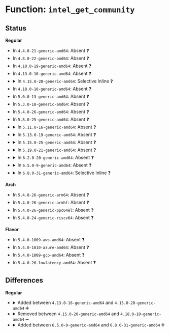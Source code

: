 # Function: <code>intel_get_community</code>

## Status
<b>Regular</b>
<ul>
<li>
In <code>4.4.0-21-generic-amd64</code>: Absent ❓
</li>
<li>
In <code>4.8.0-22-generic-amd64</code>: Absent ❓
</li>
<li>
In <code>4.10.0-19-generic-amd64</code>: Absent ❓
</li>
<li>
In <code>4.13.0-16-generic-amd64</code>: Absent ❓
</li>
<li>
<details>
<summary>In <code>4.15.0-20-generic-amd64</code>: Selective Inline ❓</summary>

```c
struct intel_community * intel_get_community(struct intel_pinctrl * pctrl, unsigned int pin)
```

```json
{
  "name": "intel_get_community",
  "collision_type": "Unique Static",
  "inline_type": "Selective",
  "funcs": [
    {
      "addr": 18446744071583912576,
      "name": "intel_get_community",
      "external": false,
      "loc": "drivers/pinctrl/intel/pinctrl-intel.c:120",
      "file": "drivers/pinctrl/intel/pinctrl-intel.c",
      "inline": "not declared, inlined",
      "caller_inline": [],
      "caller_func": [
        "drivers/pinctrl/intel/pinctrl-intel.c:intel_config_set",
        "drivers/pinctrl/intel/pinctrl-intel.c:intel_config_get",
        "drivers/pinctrl/intel/pinctrl-intel.c:intel_pad_locked",
        "drivers/pinctrl/intel/pinctrl-intel.c:intel_pad_acpi_mode",
        "drivers/pinctrl/intel/pinctrl-intel.c:intel_pad_owned_by_host",
        "drivers/pinctrl/intel/pinctrl-intel.c:intel_get_padcfg"
      ]
    }
  ],
  "symbols": [
    {
      "addr": 18446744071583912576,
      "name": "intel_get_community",
      "section": ".text",
      "bind": "STB_LOCAL",
      "size": 99
    }
  ]
}
```
</details>
</li>
<li>
In <code>4.18.0-10-generic-amd64</code>: Absent ❓
</li>
<li>
In <code>5.0.0-13-generic-amd64</code>: Absent ❓
</li>
<li>
In <code>5.3.0-18-generic-amd64</code>: Absent ❓
</li>
<li>
In <code>5.4.0-26-generic-amd64</code>: Absent ❓
</li>
<li>
In <code>5.8.0-25-generic-amd64</code>: Absent ❓
</li>
<li>
<details>
<summary>In <code>5.11.0-16-generic-amd64</code>: Absent ❓</summary>

```json
{
  "name": "intel_get_community",
  "collision_type": "Unique Static",
  "inline_type": "Full",
  "funcs": [
    {
      "addr": 18446744071591385477,
      "name": "intel_get_community",
      "external": false,
      "loc": "drivers/pinctrl/intel/pinctrl-intel.c:91",
      "file": "drivers/pinctrl/intel/pinctrl-intel.c",
      "inline": "not declared, inlined",
      "caller_inline": [
        "drivers/pinctrl/intel/pinctrl-intel.c:intel_pinctrl_should_save",
        "drivers/pinctrl/intel/pinctrl-intel.c:intel_pinctrl_should_save",
        "drivers/pinctrl/intel/pinctrl-intel.c:intel_config_set",
        "drivers/pinctrl/intel/pinctrl-intel.c:intel_config_set",
        "drivers/pinctrl/intel/pinctrl-intel.c:intel_config_get",
        "drivers/pinctrl/intel/pinctrl-intel.c:intel_config_get",
        "drivers/pinctrl/intel/pinctrl-intel.c:intel_pad_locked",
        "drivers/pinctrl/intel/pinctrl-intel.c:intel_pad_locked",
        "drivers/pinctrl/intel/pinctrl-intel.c:intel_pad_acpi_mode",
        "drivers/pinctrl/intel/pinctrl-intel.c:intel_pad_acpi_mode",
        "drivers/pinctrl/intel/pinctrl-intel.c:intel_pad_owned_by_host",
        "drivers/pinctrl/intel/pinctrl-intel.c:intel_pad_owned_by_host",
        "drivers/pinctrl/intel/pinctrl-intel.c:intel_get_padcfg",
        "drivers/pinctrl/intel/pinctrl-intel.c:intel_get_padcfg"
      ],
      "caller_func": []
    }
  ],
  "symbols": []
}
```
</details>
</li>
<li>
<details>
<summary>In <code>5.13.0-19-generic-amd64</code>: Absent ❓</summary>

```json
{
  "name": "intel_get_community",
  "collision_type": "Unique Static",
  "inline_type": "Full",
  "funcs": [
    {
      "addr": 18446744071591327908,
      "name": "intel_get_community",
      "external": false,
      "loc": "drivers/pinctrl/intel/pinctrl-intel.c:101",
      "file": "drivers/pinctrl/intel/pinctrl-intel.c",
      "inline": "not declared, inlined",
      "caller_inline": [
        "drivers/pinctrl/intel/pinctrl-intel.c:intel_pinctrl_should_save",
        "drivers/pinctrl/intel/pinctrl-intel.c:intel_pinctrl_should_save",
        "drivers/pinctrl/intel/pinctrl-intel.c:intel_config_set",
        "drivers/pinctrl/intel/pinctrl-intel.c:intel_config_set",
        "drivers/pinctrl/intel/pinctrl-intel.c:intel_config_get",
        "drivers/pinctrl/intel/pinctrl-intel.c:intel_config_get",
        "drivers/pinctrl/intel/pinctrl-intel.c:intel_pad_locked",
        "drivers/pinctrl/intel/pinctrl-intel.c:intel_pad_locked",
        "drivers/pinctrl/intel/pinctrl-intel.c:intel_pad_acpi_mode",
        "drivers/pinctrl/intel/pinctrl-intel.c:intel_pad_acpi_mode",
        "drivers/pinctrl/intel/pinctrl-intel.c:intel_pad_owned_by_host",
        "drivers/pinctrl/intel/pinctrl-intel.c:intel_pad_owned_by_host",
        "drivers/pinctrl/intel/pinctrl-intel.c:intel_get_padcfg",
        "drivers/pinctrl/intel/pinctrl-intel.c:intel_get_padcfg"
      ],
      "caller_func": []
    }
  ],
  "symbols": []
}
```
</details>
</li>
<li>
<details>
<summary>In <code>5.15.0-25-generic-amd64</code>: Absent ❓</summary>

```json
{
  "name": "intel_get_community",
  "collision_type": "Unique Static",
  "inline_type": "Full",
  "funcs": [
    {
      "addr": 18446744071592350551,
      "name": "intel_get_community",
      "external": false,
      "loc": "drivers/pinctrl/intel/pinctrl-intel.c:101",
      "file": "drivers/pinctrl/intel/pinctrl-intel.c",
      "inline": "not declared, inlined",
      "caller_inline": [
        "drivers/pinctrl/intel/pinctrl-intel.c:intel_pinctrl_should_save",
        "drivers/pinctrl/intel/pinctrl-intel.c:intel_pinctrl_should_save",
        "drivers/pinctrl/intel/pinctrl-intel.c:intel_config_set",
        "drivers/pinctrl/intel/pinctrl-intel.c:intel_config_set",
        "drivers/pinctrl/intel/pinctrl-intel.c:intel_config_get",
        "drivers/pinctrl/intel/pinctrl-intel.c:intel_config_get",
        "drivers/pinctrl/intel/pinctrl-intel.c:intel_pad_locked",
        "drivers/pinctrl/intel/pinctrl-intel.c:intel_pad_locked",
        "drivers/pinctrl/intel/pinctrl-intel.c:intel_pad_acpi_mode",
        "drivers/pinctrl/intel/pinctrl-intel.c:intel_pad_acpi_mode",
        "drivers/pinctrl/intel/pinctrl-intel.c:intel_pad_owned_by_host",
        "drivers/pinctrl/intel/pinctrl-intel.c:intel_pad_owned_by_host",
        "drivers/pinctrl/intel/pinctrl-intel.c:intel_get_padcfg",
        "drivers/pinctrl/intel/pinctrl-intel.c:intel_get_padcfg"
      ],
      "caller_func": []
    }
  ],
  "symbols": []
}
```
</details>
</li>
<li>
<details>
<summary>In <code>5.19.0-21-generic-amd64</code>: Absent ❓</summary>

```json
{
  "name": "intel_get_community",
  "collision_type": "Unique Static",
  "inline_type": "Full",
  "funcs": [
    {
      "addr": 18446744071594212139,
      "name": "intel_get_community",
      "external": false,
      "loc": "drivers/pinctrl/intel/pinctrl-intel.c:101",
      "file": "drivers/pinctrl/intel/pinctrl-intel.c",
      "inline": "not declared, inlined",
      "caller_inline": [
        "drivers/pinctrl/intel/pinctrl-intel.c:intel_pinctrl_should_save",
        "drivers/pinctrl/intel/pinctrl-intel.c:intel_pinctrl_should_save",
        "drivers/pinctrl/intel/pinctrl-intel.c:intel_config_set",
        "drivers/pinctrl/intel/pinctrl-intel.c:intel_config_set",
        "drivers/pinctrl/intel/pinctrl-intel.c:intel_config_get",
        "drivers/pinctrl/intel/pinctrl-intel.c:intel_config_get",
        "drivers/pinctrl/intel/pinctrl-intel.c:intel_pad_locked",
        "drivers/pinctrl/intel/pinctrl-intel.c:intel_pad_locked",
        "drivers/pinctrl/intel/pinctrl-intel.c:intel_pad_acpi_mode",
        "drivers/pinctrl/intel/pinctrl-intel.c:intel_pad_acpi_mode",
        "drivers/pinctrl/intel/pinctrl-intel.c:intel_pad_owned_by_host",
        "drivers/pinctrl/intel/pinctrl-intel.c:intel_pad_owned_by_host",
        "drivers/pinctrl/intel/pinctrl-intel.c:intel_get_padcfg",
        "drivers/pinctrl/intel/pinctrl-intel.c:intel_get_padcfg"
      ],
      "caller_func": []
    }
  ],
  "symbols": []
}
```
</details>
</li>
<li>
<details>
<summary>In <code>6.2.0-20-generic-amd64</code>: Absent ❓</summary>

```json
{
  "name": "intel_get_community",
  "collision_type": "Unique Static",
  "inline_type": "Full",
  "funcs": [
    {
      "addr": 18446744071587991459,
      "name": "intel_get_community",
      "external": false,
      "loc": "drivers/pinctrl/intel/pinctrl-intel.c:108",
      "file": "drivers/pinctrl/intel/pinctrl-intel.c",
      "inline": "not declared, inlined",
      "caller_inline": [
        "drivers/pinctrl/intel/pinctrl-intel.c:intel_pinctrl_should_save",
        "drivers/pinctrl/intel/pinctrl-intel.c:intel_pinctrl_should_save",
        "drivers/pinctrl/intel/pinctrl-intel.c:intel_config_set",
        "drivers/pinctrl/intel/pinctrl-intel.c:intel_config_set",
        "drivers/pinctrl/intel/pinctrl-intel.c:intel_config_get",
        "drivers/pinctrl/intel/pinctrl-intel.c:intel_config_get",
        "drivers/pinctrl/intel/pinctrl-intel.c:intel_pad_locked",
        "drivers/pinctrl/intel/pinctrl-intel.c:intel_pad_locked",
        "drivers/pinctrl/intel/pinctrl-intel.c:intel_pad_acpi_mode",
        "drivers/pinctrl/intel/pinctrl-intel.c:intel_pad_acpi_mode",
        "drivers/pinctrl/intel/pinctrl-intel.c:intel_pad_owned_by_host",
        "drivers/pinctrl/intel/pinctrl-intel.c:intel_pad_owned_by_host",
        "drivers/pinctrl/intel/pinctrl-intel.c:intel_get_padcfg",
        "drivers/pinctrl/intel/pinctrl-intel.c:intel_get_padcfg"
      ],
      "caller_func": []
    }
  ],
  "symbols": []
}
```
</details>
</li>
<li>
<details>
<summary>In <code>6.5.0-9-generic-amd64</code>: Absent ❓</summary>

```json
{
  "name": "intel_get_community",
  "collision_type": "Unique Static",
  "inline_type": "Full",
  "funcs": [
    {
      "addr": 18446744071588266019,
      "name": "intel_get_community",
      "external": false,
      "loc": "drivers/pinctrl/intel/pinctrl-intel.c:110",
      "file": "drivers/pinctrl/intel/pinctrl-intel.c",
      "inline": "not declared, inlined",
      "caller_inline": [
        "drivers/pinctrl/intel/pinctrl-intel.c:intel_pinctrl_should_save",
        "drivers/pinctrl/intel/pinctrl-intel.c:intel_pinctrl_should_save",
        "drivers/pinctrl/intel/pinctrl-intel.c:intel_config_set_pull",
        "drivers/pinctrl/intel/pinctrl-intel.c:intel_config_set_pull",
        "drivers/pinctrl/intel/pinctrl-intel.c:intel_config_get",
        "drivers/pinctrl/intel/pinctrl-intel.c:intel_config_get",
        "drivers/pinctrl/intel/pinctrl-intel.c:intel_pad_locked",
        "drivers/pinctrl/intel/pinctrl-intel.c:intel_pad_locked",
        "drivers/pinctrl/intel/pinctrl-intel.c:intel_pad_acpi_mode",
        "drivers/pinctrl/intel/pinctrl-intel.c:intel_pad_acpi_mode",
        "drivers/pinctrl/intel/pinctrl-intel.c:intel_pad_owned_by_host",
        "drivers/pinctrl/intel/pinctrl-intel.c:intel_pad_owned_by_host",
        "drivers/pinctrl/intel/pinctrl-intel.c:intel_get_padcfg",
        "drivers/pinctrl/intel/pinctrl-intel.c:intel_get_padcfg"
      ],
      "caller_func": []
    }
  ],
  "symbols": []
}
```
</details>
</li>
<li>
<details>
<summary>In <code>6.8.0-31-generic-amd64</code>: Selective Inline ❓</summary>

```c
struct intel_community * intel_get_community(struct intel_pinctrl * pctrl, unsigned int pin)
```

```json
{
  "name": "intel_get_community",
  "collision_type": "Unique Global",
  "inline_type": "Selective",
  "funcs": [
    {
      "addr": 18446744071588560211,
      "name": "intel_get_community",
      "external": true,
      "loc": "drivers/pinctrl/intel/pinctrl-intel.c:111",
      "file": "drivers/pinctrl/intel/pinctrl-intel.c",
      "inline": "not declared, inlined",
      "caller_inline": [
        "drivers/pinctrl/intel/pinctrl-intel.c:intel_pinctrl_should_save",
        "drivers/pinctrl/intel/pinctrl-intel.c:intel_pinctrl_should_save",
        "drivers/pinctrl/intel/pinctrl-intel.c:intel_config_set",
        "drivers/pinctrl/intel/pinctrl-intel.c:intel_config_set",
        "drivers/pinctrl/intel/pinctrl-intel.c:intel_pad_locked",
        "drivers/pinctrl/intel/pinctrl-intel.c:intel_pad_locked",
        "drivers/pinctrl/intel/pinctrl-intel.c:intel_pad_acpi_mode",
        "drivers/pinctrl/intel/pinctrl-intel.c:intel_pad_acpi_mode",
        "drivers/pinctrl/intel/pinctrl-intel.c:intel_pad_owned_by_host",
        "drivers/pinctrl/intel/pinctrl-intel.c:intel_pad_owned_by_host",
        "drivers/pinctrl/intel/pinctrl-intel.c:intel_get_padcfg",
        "drivers/pinctrl/intel/pinctrl-intel.c:intel_get_padcfg"
      ],
      "caller_func": [
        "drivers/pinctrl/intel/pinctrl-baytrail.c:byt_gpio_resume",
        "drivers/pinctrl/intel/pinctrl-baytrail.c:byt_gpio_resume",
        "drivers/pinctrl/intel/pinctrl-baytrail.c:byt_gpio_suspend",
        "drivers/pinctrl/intel/pinctrl-baytrail.c:byt_gpio_suspend",
        "drivers/pinctrl/intel/pinctrl-baytrail.c:byt_gpio_irq_init_hw",
        "drivers/pinctrl/intel/pinctrl-baytrail.c:byt_init_irq_valid_mask",
        "drivers/pinctrl/intel/pinctrl-baytrail.c:byt_gpio_irq_handler",
        "drivers/pinctrl/intel/pinctrl-baytrail.c:byt_irq_type",
        "drivers/pinctrl/intel/pinctrl-baytrail.c:byt_irq_unmask",
        "drivers/pinctrl/intel/pinctrl-baytrail.c:byt_irq_ack",
        "drivers/pinctrl/intel/pinctrl-baytrail.c:byt_gpio_dbg_show",
        "drivers/pinctrl/intel/pinctrl-baytrail.c:byt_gpio_dbg_show",
        "drivers/pinctrl/intel/pinctrl-baytrail.c:byt_gpio_dbg_show",
        "drivers/pinctrl/intel/pinctrl-baytrail.c:byt_gpio_direction_output",
        "drivers/pinctrl/intel/pinctrl-baytrail.c:byt_gpio_direction_input",
        "drivers/pinctrl/intel/pinctrl-baytrail.c:byt_gpio_get_direction",
        "drivers/pinctrl/intel/pinctrl-baytrail.c:byt_gpio_set",
        "drivers/pinctrl/intel/pinctrl-baytrail.c:byt_gpio_get",
        "drivers/pinctrl/intel/pinctrl-baytrail.c:byt_pin_config_set",
        "drivers/pinctrl/intel/pinctrl-baytrail.c:byt_pin_config_set",
        "drivers/pinctrl/intel/pinctrl-baytrail.c:byt_pin_config_set",
        "drivers/pinctrl/intel/pinctrl-baytrail.c:byt_pin_config_set",
        "drivers/pinctrl/intel/pinctrl-baytrail.c:byt_pin_config_get",
        "drivers/pinctrl/intel/pinctrl-baytrail.c:byt_pin_config_get",
        "drivers/pinctrl/intel/pinctrl-baytrail.c:byt_pin_config_get",
        "drivers/pinctrl/intel/pinctrl-baytrail.c:byt_gpio_set_direction",
        "drivers/pinctrl/intel/pinctrl-baytrail.c:byt_gpio_request_enable",
        "drivers/pinctrl/intel/pinctrl-baytrail.c:byt_gpio_clear_triggering",
        "drivers/pinctrl/intel/pinctrl-baytrail.c:byt_set_mux"
      ]
    }
  ],
  "symbols": [
    {
      "addr": 18446744071588550688,
      "name": "intel_get_community",
      "section": ".text",
      "bind": "STB_GLOBAL",
      "size": 140
    }
  ]
}
```
</details>
</li>
</ul>
<b>Arch</b>
<ul>
<li>
In <code>5.4.0-26-generic-arm64</code>: Absent ❓
</li>
<li>
In <code>5.4.0-26-generic-armhf</code>: Absent ❓
</li>
<li>
In <code>5.4.0-26-generic-ppc64el</code>: Absent ❓
</li>
<li>
In <code>5.4.0-24-generic-riscv64</code>: Absent ❓
</li>
</ul>
<b>Flavor</b>
<ul>
<li>
In <code>5.4.0-1009-aws-amd64</code>: Absent ❓
</li>
<li>
In <code>5.4.0-1010-azure-amd64</code>: Absent ❓
</li>
<li>
In <code>5.4.0-1009-gcp-amd64</code>: Absent ❓
</li>
<li>
In <code>5.4.0-26-lowlatency-amd64</code>: Absent ❓
</li>
</ul>

## Differences
<b>Regular</b>
<ul>
<li>
<details>
<summary>Added between <code>4.13.0-16-generic-amd64</code> and <code>4.15.0-20-generic-amd64</code> ➕</summary>

```c
struct intel_community * intel_get_community(struct intel_pinctrl * pctrl, unsigned int pin)
```
</details>
</li>
<li>
<details>
<summary>Removed between <code>4.15.0-20-generic-amd64</code> and <code>4.18.0-10-generic-amd64</code> ➖</summary>

```c
struct intel_community * intel_get_community(struct intel_pinctrl * pctrl, unsigned int pin)
```
</details>
</li>
<li>
<details>
<summary>Added between <code>6.5.0-9-generic-amd64</code> and <code>6.8.0-31-generic-amd64</code> ➕</summary>

```c
struct intel_community * intel_get_community(struct intel_pinctrl * pctrl, unsigned int pin)
```
</details>
</li>
</ul>
